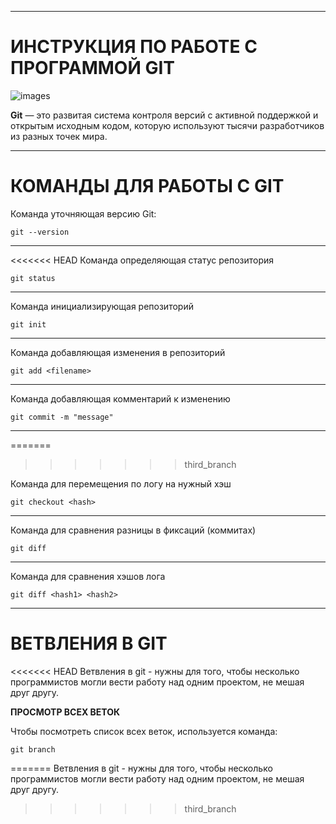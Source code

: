***
# ИНСТРУКЦИЯ ПО РАБОТЕ С ПРОГРАММОЙ GIT

![images](https://renovacloud.com/wp-content/uploads/2020/09/logo_15-1.png)

**Git** — это развитая система контроля версий с активной поддержкой и открытым исходным кодом, которую используют тысячи разработчиков из разных точек мира.

***

# КОМАНДЫ ДЛЯ РАБОТЫ С GIT

Команда уточняющая версию Git:

    git --version

***
<<<<<<< HEAD
Команда определяющая статус репозитория

    git status

***

Команда инициализирующая репозиторий

    git init

***

Команда добавляющая изменения в репозиторий

    git add <filename>
***

Команда добавляющая комментарий к изменению

    git commit -m "message"

***
=======
>>>>>>> third_branch

Команда для перемещения по логу на нужный хэш

    git checkout <hash>
***

Команда для сравнения разницы в фиксаций (коммитах)

    git diff

***

Команда для сравнения хэшов лога

    git diff <hash1> <hash2>
 
 ***

 # ВЕТВЛЕНИЯ В GIT

<<<<<<< HEAD
    Ветвления в git - нужны для того, чтобы несколько программистов могли вести работу над одним проектом, не мешая друг другу. 

**ПРОСМОТР ВСЕХ ВЕТОК**

Чтобы посмотреть список всех веток, используется команда:

    git branch
=======
    Ветвления в git - нужны для того, чтобы несколько программистов могли вести работу над одним проектом, не мешая друг другу. 
>>>>>>> third_branch
